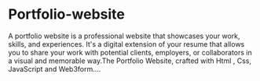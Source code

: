 # Portfolio-website
A portfolio website is a professional website that showcases your work, skills, and experiences. It's a digital extension of your resume that allows you to share your work with potential clients, employers, or collaborators in a visual and memorable way.The Portfolio Website, crafted with Html , Css, JavaScript and Web3form....
